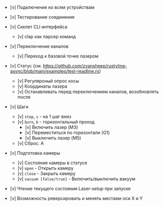 * [v] Подключение ко всем устройствам
* [v] Тестирование соединения
* [v] Скелет CLI интерфейса
    * [v] clap как парсер команд

* [v] Переключение каналов
    * [v] Переход к базовой точке лазером
* [v] Статус (см. https://github.com/zyansheep/rustyline-async/blob/main/examples/test-readline.rs)    
    * [v] Регуляроный опрос косы  
    * [v] Координаты лазера
    * [v] Останавливать перед переключением каналов, возобновлять после

* [v] Шаги
    * [v] `step`, `s` - на 1 шаг вниз
    * [v] `burn`, `b` - горизонтальный проход
        * [v] Включить лазер (M3)
        * [v] Переместиться по горизонтали (G1)
        * [v] Выключить лазер (M5)
    * [v] Сброс: A

* [v] Подготовка камеры
    * [v] Состояние камеры в статусе
    * [v] `open` - Открыть камеру
    * [v] `close` - Закрыть камеру
    * [v] `vacuum [false/true]` - Включить/выключить вакуум

* [v] Чтение текущего состояния Laser-setup при запуске
* [v] Возможность реверсировать и менять местами оси X и Y